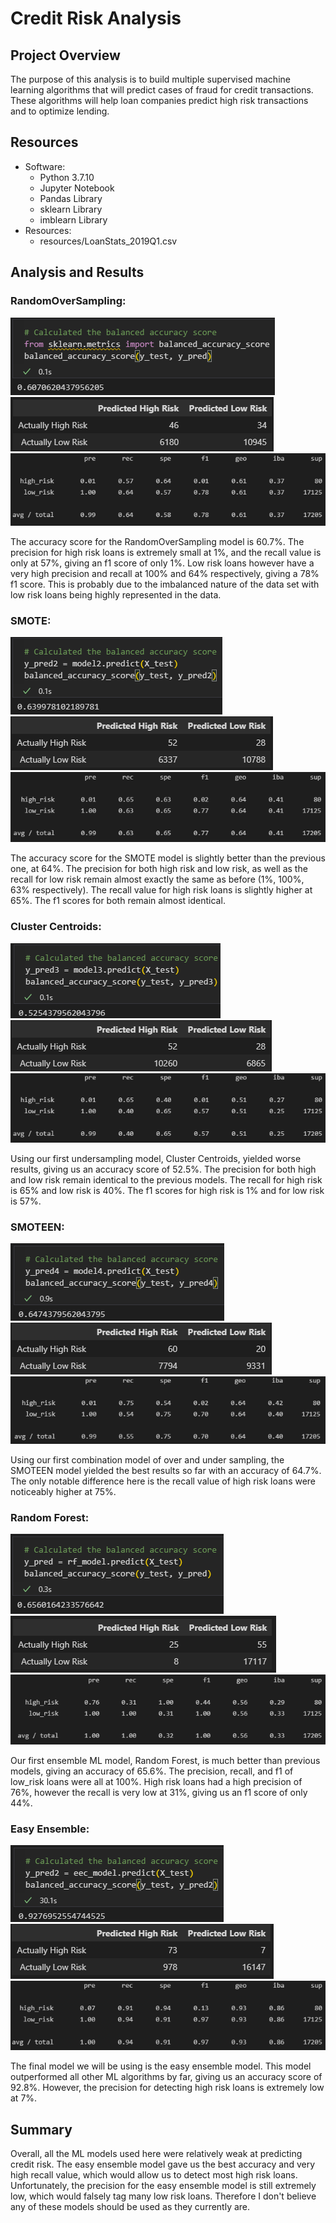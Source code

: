 # Credit Risk Analysis


## Project Overview
The purpose of this analysis is to build multiple supervised machine learning algorithms that will predict cases of fraud for credit transactions. These algorithms will help loan companies predict high risk transactions and to optimize lending.

## Resources
- Software: 
	- Python 3.7.10
	- Jupyter Notebook
	- Pandas Library
	- sklearn Library
	- imblearn Library
- Resources:
	- resources/LoanStats_2019Q1.csv

## Analysis and Results

### RandomOverSampling:

![ros_acc](./images/ros_acc.png)
![ros_cm](./images/ros_cm.png)
![ros_cr](./images/ros_cr.png)

The accuracy score for the RandomOverSampling model is 60.7%. 
The precision for high risk loans is extremely small at 1%, and the recall value is only at 57%, giving an f1 score of only 1%. Low risk loans however have a very high precision and recall at 100% and 64% respectively, giving a 78% f1 score. This is probably due to the imbalanced nature of the data set with low risk loans being highly represented in the data.

### SMOTE:

![smote_acc](./images/smote_acc.png)
![smote_cm](./images/smote_cm.png)
![smote_cr](./images/smote_cr.png)

The accuracy score for the SMOTE model is slightly better than the previous one, at 64%. The precision for both high risk and low risk, as well as the recall for low risk remain almost exactly the same as before (1%, 100%, 63% respectively). The recall value for high risk loans is slightly higher at 65%. The f1 scores for both remain almost identical.

### Cluster Centroids:

![cc_acc](./images/cc_acc.png)
![cc_cm](./images/cc_cm.png)
![cc_cr](./images/cc_cr.png)

Using our first undersampling model, Cluster Centroids, yielded worse results, giving us an accuracy score of 52.5%. The precision for both high and low risk remain identical to the previous models. The recall for high risk is 65% and low risk is 40%. The f1 scores for high risk is 1% and for low risk is 57%.

### SMOTEEN:

![smoteen_acc](./images/smoteen_acc.png)
![smoteen_cm](./images/smoteen_cm.png)
![smoteen_cr](./images/smoteen_cr.png)

Using our first combination model of over and under sampling, the SMOTEEN model yielded the best results so far with an accuracy of 64.7%. The only notable difference here is the recall value of high risk loans were noticeably higher at 75%.

### Random Forest:

![rf_acc](./images/rf_acc.png)
![rf_cm](./images/rf_cm.png)
![rf_cr](./images/rf_cr.png)

Our first ensemble ML model, Random Forest, is much better than previous models, giving an accuracy of 65.6%. The precision, recall, and f1 of low_risk loans were all at 100%. High risk loans had a high precision of 76%, however the recall is very low at 31%, giving us an f1 score of only 44%.

### Easy Ensemble:

![ee_acc](./images/ee_acc.png)
![ee_cm](./images/ee_cm.png)
![ee_cr](./images/ee_cr.png)

The final model we will be using is the easy ensemble model. This model outperformed all other ML algorithms by far, giving us an accuracy score of 92.8%. However, the precision for detecting high risk loans is extremely low at 7%.

## Summary

Overall, all the ML models used here were relatively weak at predicting credit risk. The easy ensemble model gave us the best accuracy and very high recall value, which would allow us to detect most high risk loans. Unfortunately, the precision for the easy ensemble model is still extremely low, which would falsely tag many low risk loans. Therefore I don't believe any of these models should be used as they currently are. 